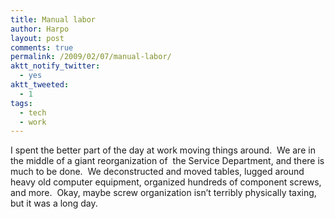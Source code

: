 ```yaml
---
title: Manual labor
author: Harpo
layout: post
comments: true
permalink: /2009/02/07/manual-labor/
aktt_notify_twitter:
  - yes
aktt_tweeted:
  - 1
tags:
  - tech
  - work
---
```

I spent the better part of the day at work moving things around.  We are in the middle of a giant reorganization of  the Service Department, and there is much to be done.  We deconstructed and moved tables, lugged around heavy old computer equipment, organized hundreds of component screws, and more.  Okay, maybe screw organization isn&#8217;t terribly physically taxing, but it was a long day.